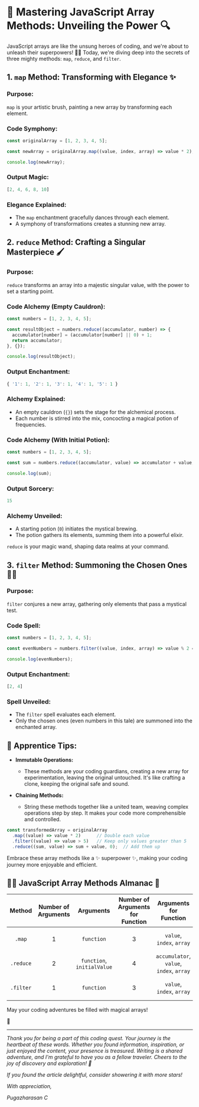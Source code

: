 # 🚀 Mastering JavaScript Array Methods: Unveiling the Power 🔍

JavaScript arrays are like the unsung heroes of coding, and we're about to unleash their superpowers! 🦸‍♂️ Today, we're diving deep into the secrets of three mighty methods: `map`, `reduce`, and `filter`.

## 1. `map` Method: Transforming with Elegance ✨

### Purpose:
`map` is your artistic brush, painting a new array by transforming each element.

### Code Symphony:

```javascript
const originalArray = [1, 2, 3, 4, 5];

const newArray = originalArray.map((value, index, array) => value * 2);

console.log(newArray);
```

### Output Magic:
```javascript
[2, 4, 6, 8, 10]
```

### Elegance Explained:
- The `map` enchantment gracefully dances through each element.
- A symphony of transformations creates a stunning new array.

## 2. `reduce` Method: Crafting a Singular Masterpiece 🖌️

### Purpose:
`reduce` transforms an array into a majestic singular value, with the power to set a starting point.

### Code Alchemy (Empty Cauldron):

```javascript
const numbers = [1, 2, 3, 4, 5];

const resultObject = numbers.reduce((accumulator, number) => {
  accumulator[number] = (accumulator[number] || 0) + 1;
  return accumulator;
}, {});

console.log(resultObject);
```

### Output Enchantment:
```javascript
{ '1': 1, '2': 1, '3': 1, '4': 1, '5': 1 }
```

### Alchemy Explained:
- An empty cauldron (`{}`) sets the stage for the alchemical process.
- Each number is stirred into the mix, concocting a magical potion of frequencies.

### Code Alchemy (With Initial Potion):

```javascript
const numbers = [1, 2, 3, 4, 5];

const sum = numbers.reduce((accumulator, value) => accumulator + value, 0);

console.log(sum);
```

### Output Sorcery:
```javascript
15
```

### Alchemy Unveiled:
- A starting potion (`0`) initiates the mystical brewing.
- The potion gathers its elements, summing them into a powerful elixir.

`reduce` is your magic wand, shaping data realms at your command.

## 3. `filter` Method: Summoning the Chosen Ones 🧙‍♂️

### Purpose:
`filter` conjures a new array, gathering only elements that pass a mystical test.

### Code Spell:

```javascript
const numbers = [1, 2, 3, 4, 5];

const evenNumbers = numbers.filter((value, index, array) => value % 2 === 0);

console.log(evenNumbers);
```

### Output Enchantment:
```javascript
[2, 4]
```

### Spell Unveiled:
- The `filter` spell evaluates each element.
- Only the chosen ones (even numbers in this tale) are summoned into the enchanted array.

## 🌟 Apprentice Tips:

- **Immutable Operations:**
  - These methods are your coding guardians, creating a new array for experimentation, leaving the original untouched. It's like crafting a clone, keeping the original safe and sound.

- **Chaining Methods:**
  - String these methods together like a united team, weaving complex operations step by step. It makes your code more comprehensible and controlled.

```javascript
const transformedArray = originalArray
  .map((value) => value * 2)      // Double each value
  .filter((value) => value > 5)   // Keep only values greater than 5
  .reduce((sum, value) => sum + value, 0);  // Add them up
```

Embrace these array methods like a :sparkles: superpower :sparkles:, making your coding journey more enjoyable and efficient.

## 🧙‍♂️ JavaScript Array Methods Almanac 📜

|  Method   | Number of Arguments |         Arguments          | Number of Arguments for Function |          Arguments for Function          | Return Type |        Description         |
| :-------: | :-----------------: | :------------------------: | :------------------------------: | :--------------------------------------: | :---------: | :------------------------: |
|  `.map`   |          1          |         `function`         |                3                 |        `value`, `index`, `array`         |   `Array`   |  Transforms each element.  |
| `.reduce` |          2          | `function`, `initialValue` |                4                 | `accumulator`, `value`, `index`, `array` |    `any`    |     Aggregates values.     |
| `.filter` |          1          |         `function`         |                3                 |        `value`, `index`, `array`         |   `Array`   | Selects specific elements. |

May your coding adventures be filled with magical arrays!

 🌟

---

*Thank you for being a part of this coding quest. Your journey is the heartbeat of these words. Whether you found information, inspiration, or just enjoyed the content, your presence is treasured. Writing is a shared adventure, and I'm grateful to have you as a fellow traveler. Cheers to the joy of discovery and exploration! 🚀*

*If you found the article delightful, consider showering it with more stars!*

*With appreciation,*

*Pugazharasan C*
